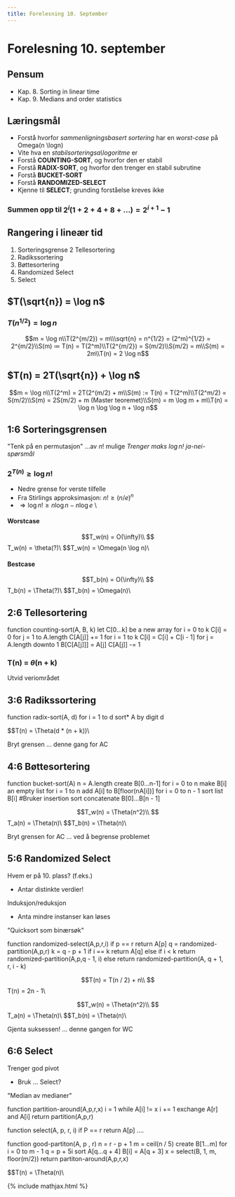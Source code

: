 ```yaml
---
title: Forelesning 10. September
---
```


# Forelesning 10. september

## Pensum
- Kap. 8. Sorting in linear time
- Kap. 9. Medians and order statistics


## Læringsmål
- Forstå hvorfor _sammenligningsbasert sortering_ har en _worst-case_ på Omega(n \logn)
- Vite hva en _stabilsorteringsa\logoritme_ er
- Forstå **COUNTING-SORT**, og hvorfor den er stabil
- Forstå **RADIX-SORT**, og hvorfor den trenger en stabil subrutine
- Forstå **BUCKET-SORT**
- Forstå **RANDOMIZED-SELECT**
- Kjenne til **SELECT**; grunding forståelse kreves ikke


### Summen opp til $2^i (1+2+4+8+...) = 2^{i+1} - 1$

## Rangering i lineær tid

1. Sorteringsgrense
2 Tellesortering
3. Radikssortering
4. Bøttesortering
5. Randomized Select
6. Select

## $T(\sqrt{n}) = \log n$
### $T(n^{1/2}) = \log n$

$$m = \log n\\T(2^{m/2}) = m\\\sqrt{n} = n^{1/2} = (2^m)^{1/2} = 2^{m/2}\\S(m) ≔ T(n) = T(2^m)\\T(2^{m/2}) = S(m/2)\\S(m/2) = m\\S(m) = 2m\\T(n) = 2 \log n$$

## $T(n) = 2T(\sqrt{n}) + \log n$

$$m = \log n\\T(2^m) = 2T(2^(m/2) + m\\S(m) := T(n) = T(2^m)\\T(2^m/2) = S(m/2)\\S(m) = 2S(m/2) + m (Master teoremet)\\S(m) = m \log m + m\\T(n) = \log n \log \log n + \log n$$


## 1:6 Sorteringsgrensen
"Tenk på en permutasjon"
...av $n!$ mulige
_Trenger maks $\log n!$ ja-nei-spørsmål_


### $2^{T(n)} \geq \log n!$
- Nedre grense for verste tilfelle
- Fra Stirlings approksimasjon: $n! \geq (n / e)^n$
- $\Rightarrow \log n! \geq n \log n - n \log e$ \

#### Worstcase
$$T_w(n) = O(\infty)\\
$$T_w(n) = \theta(?)\\
$$T_w(n) = \Omega(n \log n)\\

#### Bestcase
$$T_b(n) = O(\infty)\\
$$T_b(n) = \Theta(?)\\
$$T_b(n) = \Omega(n)\\

## 2:6 Tellesortering
function counting-sort(A, B, k)
    let C[0...k] be a new array
    for i = 0 to k
       C[i] = 0
    for j = 1 to A.length
       C[A[j]] += 1
    for i = 1 to k
       C[i] = C[i] + C[i - 1]
    for j = A.length downto 1
       B[C[A[j]]] = A[j]
       C[A[j]] -= 1

### T(n) = $\theta$(n + k)
Utvid veriområdet

## 3:6 Radikssortering
function radix-sort(A, d)
    for i = 1 to d
       sort* A by digit d

$$T(n) = \Theta(d * (n + k))\\

Bryt grensen
... denne gang for AC

## 4:6 Bøttesortering
function bucket-sort(A)
    n = A.length
    create B[0...n-1]
    for i = 0 to n
       make B[i] an empty list
    for i = 1 to n
       add A[i] to B[floor(nA[i])]
    for i = 0 to n - 1
       sort list B[i] #Bruker insertion sort
    concatenate B[0]...B[n - 1]

$$T_w(n) = \Theta(n^2)\\
$$T_a(n) = \Theta(n)\\
$$T_b(n) = \Theta(n)\\

Bryt grensen for AC
... ved å begrense problemet

## 5:6 Randomized Select

Hvem er på 10. plass? (f.eks.)
- Antar distinkte verdier!

Induksjon/reduksjon
- Anta mindre instanser kan løses

"Quicksort som binærsøk"

function randomized-select(A,p,r,i)
    if p == r
       return A[p]
    q = randomized-partition(A,p,r)
    k = q - p + 1
    if i == k
       return A[q]
    else if i < k
       return randomized-partition(A,p,q - 1, i)
    else
       return randomized-partition(A, q + 1, r, i - k)

$$T(n) = T(n / 2) + n\\
$$T(n) = 2n - 1\\

$$T_w(n) = \Theta(n^2)\\
$$T_a(n) = \Theta(n)\\
$$T_b(n) = \Theta(n)\\

Gjenta suksessen!
... denne gangen for WC

## 6:6 Select

Trenger god pivot
- Bruk ... Select?

"Median av medianer"

function partition-around(A,p,r,x)
    i = 1
    while A[i] != x
       i += 1
    exchange A[r] and A[i]
    return partition(A,p,r)

function select(A, p, r, i)
    if P == r
       return A[p]
    ....


function good-partiton(A, p , r)
    n = r - p + 1
    m = ceil(n / 5)
    create B[1...m]
    for i = 0 to m - 1
       q = p + 5i
       sort A[q...q + 4]
       B[i] = A[q + 3]
    x = select(B, 1, m, floor(m/2))
    return partiton-around(A,p,r,x)

$$T(n) = \Theta(n)\\

{% include mathjax.html %}
